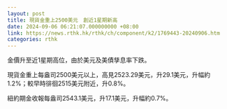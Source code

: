 ```yaml
---
layout: post
title: 現貨金重上2500美元　創近1星期新高
date: 2024-09-06 06:21:07.000000000 +08:00
link: https://news.rthk.hk/rthk/ch/component/k2/1769443-20240906.htm
categories: rthk
---
```


金價升至近1星期高位，由於美元及美債孳息率下跌。

現貨金重上每盎司2500美元以上，高見2523.29美元，升29.1美元，升幅約1.2%；較早時徘徊2515美元附近，升0.8%。

紐約期金收報每盎司2543.1美元，升17.1美元，升幅約0.7%。
